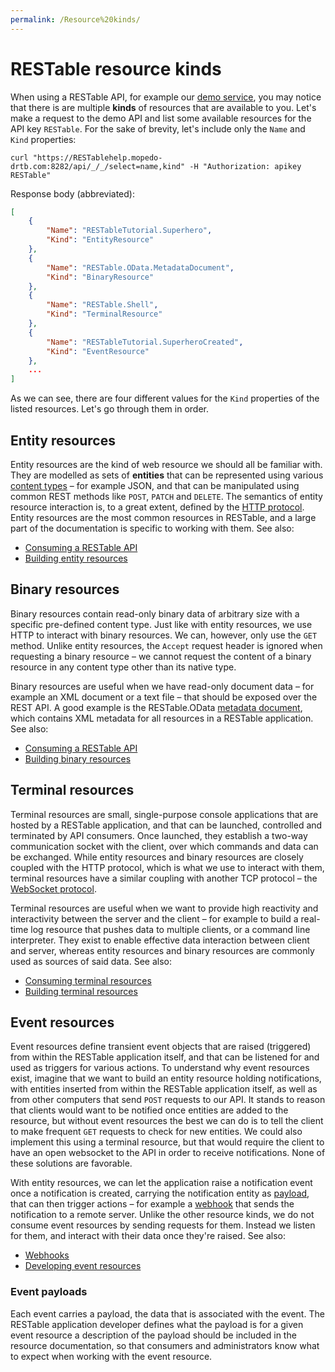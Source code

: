 ```yaml
---
permalink: /Resource%20kinds/
---
```


# RESTable resource kinds

When using a RESTable API, for example our [demo service](../Consuming%20a%20RESTable%20API/Demo%20service), you may notice that there is are multiple **kinds** of resources that are available to you. Let's make a request to the demo API and list some available resources for the API key `RESTable`. For the sake of brevity, let's include only the `Name` and `Kind` properties:

```
curl "https://RESTablehelp.mopedo-drtb.com:8282/api/_/_/select=name,kind" -H "Authorization: apikey RESTable"
```

Response body (abbreviated):

```json
[
    {
        "Name": "RESTableTutorial.Superhero",
        "Kind": "EntityResource"
    },
    {
        "Name": "RESTable.OData.MetadataDocument",
        "Kind": "BinaryResource"
    },
    {
        "Name": "RESTable.Shell",
        "Kind": "TerminalResource"
    },
    {
        "Name": "RESTableTutorial.SuperheroCreated",
        "Kind": "EventResource"
    },
    ...
]
```

As we can see, there are four different values for the `Kind` properties of the listed resources. Let's go through them in order.

## Entity resources

Entity resources are the kind of web resource we should all be familiar with. They are modelled as sets of **entities** that can be represented using various [content types](../Consuming%20a%20RESTable%20API/Headers#content-type) – for example JSON, and that can be manipulated using common REST methods like `POST`, `PATCH` and `DELETE`. The semantics of entity resource interaction is, to a great extent, defined by the [HTTP protocol](https://en.wikipedia.org/wiki/Http). Entity resources are the most common resources in RESTable, and a large part of the documentation is specific to working with them. See also:

- [Consuming a RESTable API](../Consuming%20a%20RESTable%20API/Introduction)
- [Building entity resources](../Developing%20a%20RESTable%20API/entity%20resources)

## Binary resources

Binary resources contain read-only binary data of arbitrary size with a specific pre-defined content type. Just like with entity resources, we use HTTP to interact with binary resources. We can, however, only use the `GET` method. Unlike entity resources, the `Accept` request header is ignored when requesting a binary resource – we cannot request the content of a binary resource in any content type other than its native type.

Binary resources are useful when we have read-only document data – for example an XML document or a text file – that should be exposed over the REST API. A good example is the RESTable.OData [metadata document](https://github.com/Mopedo/RESTable.OData#metadata), which contains XML metadata for all resources in a RESTable application. See also:

- [Consuming a RESTable API](../Consuming%20a%20RESTable%20API/Introduction)
- [Building binary resources](../Developing%20a%20RESTable%20API/binary%20resources)

## Terminal resources

Terminal resources are small, single-purpose console applications that are hosted by a RESTable application, and that can be launched, controlled and terminated by API consumers. Once launched, they establish a two-way communication socket with the client, over which commands and data can be exchanged. While entity resources and binary resources are closely coupled with the HTTP protocol, which is what we use to interact with them, terminal resources have a similar coupling with another TCP protocol – the [WebSocket protocol](https://en.wikipedia.org/wiki/WebSocket).​

Terminal resources are useful when we want to provide high reactivity and interactivity between the server and the client – for example to build a real-time log resource that pushes data to multiple clients, or a command line interpreter. They exist to enable effective data interaction between client and server, whereas entity resources and binary resources are commonly used as sources of said data. See also:

- [Consuming terminal resources](../Consuming%20a%20RESTable%20API/Consuming%20terminal%20resources)
- [Building terminal resources](../Developing%20a%20RESTable%20API/terminal%20resources)

## Event resources

Event resources define transient event objects that are raised (triggered) from within the RESTable application itself, and that can be listened for and used as triggers for various actions. To understand why event resources exist, imagine that we want to build an entity resource holding notifications, with entities inserted from within the RESTable application itself, as well as from other computers that send `POST` requests to our API. It stands to reason that clients would want to be notified once entities are added to the resource, but without event resources the best we can do is to tell the client to make frequent `GET` requests to check for new entities. We could also implement this using a terminal resource, but that would require the client to have an open websocket to the API in order to receive notifications. None of these solutions are favorable.

With entity resources, we can let the application raise a notification event once a notification is created, carrying the notification entity as [payload](#event-payload), that can then trigger actions – for example a [webhook](../Administering%20a%20RESTable%20API/Webhooks) that sends the notification to a remote server. Unlike the other resource kinds, we do not consume event resources by sending requests for them. Instead we listen for them, and interact with their data once they're raised. See also:

- [Webhooks](../Administering%20a%20RESTable%20API/Webhooks)
- [Developing event resources](../Developing%20a%20RESTable%20API/Developing%20event%20resources)

### Event payloads

Each event carries a payload, the data that is associated with the event. The RESTable application developer defines what the payload is for a given event resource a description of the payload should be included in the resource documentation, so that consumers and administrators know what to expect when working with the event resource.
